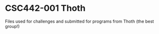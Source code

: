 # CSC442-001 Thoth

Files used for challenges and submitted for programs from Thoth (the best group!)
